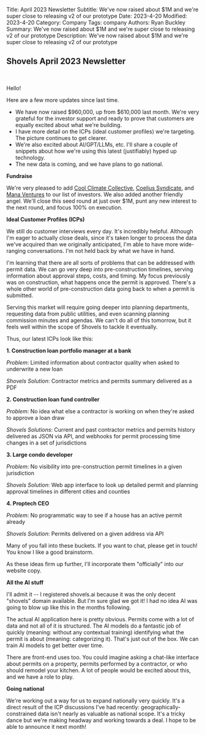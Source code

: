 Title: April 2023 Newsletter
Subtitle: We've now raised about $1M and we're super close to releasing v2 of our prototype
Date: 2023-4-20
Modified: 2023-4-20
Category: Company
Tags: company
Authors: Ryan Buckley
Summary: We've now raised about $1M and we're super close to releasing v2 of our prototype
Description: We've now raised about $1M and we're super close to releasing v2 of our prototype

## Shovels April 2023 Newsletter
<br>

Hello!

Here are a few more updates since last time.

*   We have now raised $960,000, up from $610,000 last month. We're very grateful for the investor support and ready to prove that customers are equally excited about what we're building. 
*   I have more detail on the ICPs (ideal customer profiles) we're targeting. The picture continues to get clearer.
*   We're also excited about AI/GPT/LLMs, etc. I'll share a couple of snippets about how we're using this latest (justifiably) hyped up technology. 
*   The new data is coming, and we have plans to go national. 

**Fundraise**

We're very pleased to add [Cool Climate Collective](https://www.coolclimatecollective.com/), [Coelius Syndicate](https://venture.angellist.com/zach-coelius/syndicate)[,](https://www.coolclimatecollective.com/) and [Mana Ventures](https://www.manaventures.vc/) to our list of investors. We also added another friendly angel. We'll close this seed round at just over $1M, punt any new interest to the next round, and focus 100% on execution. 

**Ideal Customer Profiles (ICPs)**

We still do customer interviews every day. It's incredibly helpful. Although I'm eager to actually close deals, since it's taken longer to process the data we've acquired than we originally anticipated, I'm able to have more wide-ranging conversations. I'm not held back by what we have in hand.

I'm learning that there are all sorts of problems that can be addressed with permit data. We can go very deep into pre-construction timelines, serving information about approval steps, costs, and timing. My focus previously was on construction, what happens once the permit is approved. There's a whole other world of pre-construction data going back to when a permit is submitted.

Serving this market will require going deeper into planning departments, requesting data from public utilities, and even scanning planning commission minutes and agendas. We can't do all of this tomorrow, but it feels well within the scope of Shovels to tackle it eventually. 

Thus, our latest ICPs look like this:

**1\. Construction loan portfolio manager at a bank**

_Problem_: Limited information about contractor quality when asked to underwrite a new loan

_Shovels Solution_: Contractor metrics and permits summary delivered as a PDF

**2\. Construction loan fund controller**

_Problem_: No idea what else a contractor is working on when they're asked to approve a loan draw

_Shovels Solutions_: Current and past contractor metrics and permits history delivered as JSON via API, and webhooks for permit processing time changes in a set of jurisdictions

**3\. Large condo developer**

_Problem_: No visibility into pre-construction permit timelines in a given jurisdiction

_Shovels Solution_: Web app interface to look up detailed permit and planning approval timelines in different cities and counties

**4\. Proptech CEO**

_Problem_: No programmatic way to see if a house has an active permit already

_Shovels Solution_: Permits delivered on a given address via API

Many of you fall into these buckets. If you want to chat, please get in touch! You know I like a good brainstorm. 

As these ideas firm up further, I'll incorporate them "officially" into our website copy. 

**All the AI stuff**

I'll admit it -- I registered shovels.ai because it was the only decent "shovels" domain available. But I'm sure glad we got it! I had no idea AI was going to blow up like this in the months following.

The actual AI application here is pretty obvious. Permits come with a lot of data and not all of it is structured. The AI models do a fantastic job of quickly (meaning: without any contextual training) identifying what the permit is about (meaning: categorizing it). That's just out of the box. We can train AI models to get better over time. 

There are front-end uses too. You could imagine asking a chat-like interface about permits on a property, permits performed by a contractor, or who should remodel your kitchen. A lot of people would be excited about this, and we have a role to play. 

**Going national**

We're working out a way for us to expand nationally very quickly. It's a direct result of the ICP discussions I've had recently: geographically-constrained data isn't nearly as valuable as national scope. It's a tricky dance but we're making headway and working towards a deal. I hope to be able to announce it next month! 